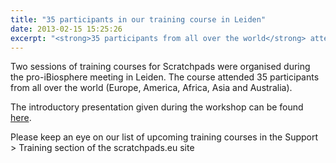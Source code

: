 ```yaml
---
title: "35 participants in our training course in Leiden"
date: 2013-02-15 15:25:26
excerpt: "<strong>35 participants from all over the world</strong> attended the two sessions of our latest workshop in Leiden "
---
```


Two sessions of training courses for Scratchpads were organised during the pro-iBiosphere meeting  in Leiden. The course attended 35 participants from all over the world (Europe, America, Africa, Asia and Australia).

The introductory presentation given during the workshop can be found <a href="http://www.slideshare.net/dimitriskoureas/scratchpads-training-course-introduction">here</a>.

Please keep an eye on our list of upcoming training courses in the Support > Training section of the scratchpads.eu site
